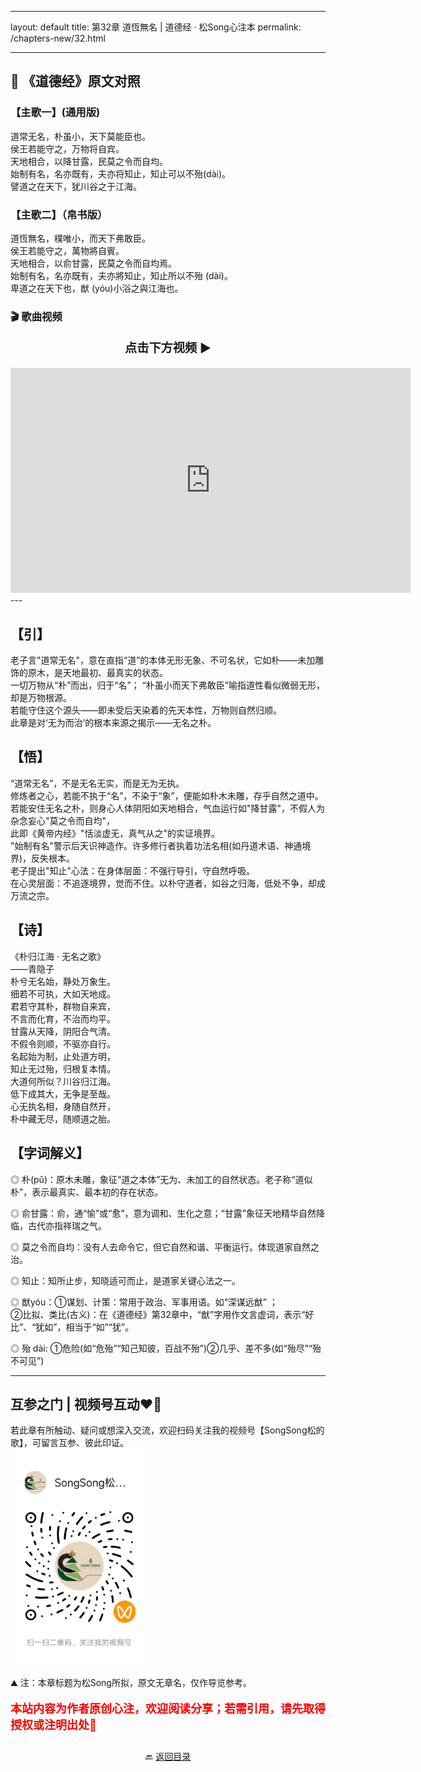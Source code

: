 ----
layout: default
title: 第32章  道恆無名 | 道德经 · 松Song心注本
permalink: /chapters-new/32.html

---


## 📜 《道德经》原文对照
### 【主歌一】(通用版) 
道常无名，朴虽小，天下莫能臣也。<br>
侯王若能守之，万物将自宾。<br>
天地相合，以降甘露，民莫之令而自均。<br>
始制有名，名亦既有，夫亦将知止，知止可以不殆(dài)。<br>
譬道之在天下，犹川谷之于江海。<br>

### 【主歌二】（帛书版）
道恆無名，樸唯小，而天下弗敢臣。<br>
侯王若能守之，萬物將自賓。<br>
天地相合，以俞甘露，民莫之令而自均焉。<br>
始制有名，名亦既有，夫亦將知止，知止所以不殆 (dài)。<br>
卑道之在天下也，猷 (yóu)小浴之與江海也。<br>

### 🎬 歌曲视频
<p style="text-align:center; font-size:1.2rem; font-weight:bold;">
  点击下方视频 ▶️
</p>

<iframe
  src="https://streamable.com/e/jc08ko"
  width="640"
  height="360"
  frameborder="0"
  allowfullscreen
  loading="lazy">
</iframe>
---

## 【引】
老子言"道常无名"，意在直指“道”的本体无形无象、不可名状，它如朴——未加雕饰的原木，是天地最初、最真实的状态。<br>
一切万物从“朴”而出，归于“名”； “朴虽小而天下弗敢臣”喻指道性看似微弱无形，却是万物根源。<br>
若能守住这个源头——即未受后天染着的先天本性，万物则自然归顺。<br>
此章是对‘无为而治’的根本来源之揭示——无名之朴。<br>

## 【悟】
“道常无名”，不是无名无实，而是无为无执。<br>
修炼者之心，若能不执于“名”，不染于“象”，便能如朴木未雕，存乎自然之道中。<br>
若能安住无名之朴，则身心人体阴阳如天地相合，气血运行如"降甘露"，不假人为杂念妄心"莫之令而自均"，<br>
此即《黄帝内经》"恬淡虚无，真气从之"的实证境界。<br>
"始制有名"警示后天识神造作。许多修行者执着功法名相(如丹道术语、神通境界)，反失根本。<br>
老子提出"知止"心法：在身体层面：不强行导引，守自然呼吸。<br>
在心灵层面：不追逐境界，觉而不住。以朴守道者，如谷之归海，低处不争，却成万流之宗。<br>

## 【诗】
《朴归江海 · 无名之歌》<br>
        ——青隐子 <br>
朴兮无名始，静处万象生。<br>
细若不可执，大如天地成。<br>
君若守其朴，群物自来宾，<br>
不言而化育，不治而均平。<br>
甘露从天降，阴阳合气清。<br>
不假令则顺，不驱亦自行。<br>
名起始为制，止处道方明，<br>
知止无过殆，归根复本情。<br>
大道何所似？川谷归江海。<br>
低下成其大，无争是至哉。<br>
心无执名相，身随自然开，<br>
朴中藏无尽，随顺道之胎。<br>

## 【字词解义】

◎ 朴(pǔ)：原木未雕，象征“道之本体”无为、未加工的自然状态。老子称“道似朴”，表示最真实、最本初的存在状态。<br>

◎ 俞甘露：俞，通“愉”或“愈”，意为调和、生化之意；“甘露”象征天地精华自然降临，古代亦指祥瑞之气。<br>

◎ 莫之令而自均：没有人去命令它，但它自然和谐、平衡运行。体现道家自然之治。<br>

◎ 知止：知所止步，知晓适可而止，是道家关键心法之一。<br>

◎ 猷yóu：①谋划、计策：常用于政治、军事用语。如“深谋远猷” ；<br>
   ②比拟、类比(古义)：在《道德经》第32章中，“猷”字用作文言虚词，表示“好比”、“犹如”，相当于“如”“犹”。<br>
   
◎ 殆 dài: ①危险(如“危殆”“知己知彼，百战不殆”)②几乎、差不多(如“殆尽”“殆不可见”)<br>

---
##  互参之门 | 视频号互动❤️🤝

若此章有所触动、疑问或想深入交流，欢迎扫码关注我的视频号【SongSong松的歌】，可留言互参、彼此印证。<br>
<img src="../img/qrcode_songsong.jpg" alt="扫码进入视频号" width="220">

⛰️ 注：本章标题为松Song所拟，原文无章名，仅作导览参考。<br>
<p style="color:red; font-size:18px; font-weight:bold;">
本站内容为作者原创心注，欢迎阅读分享；若需引用，请先取得授权或注明出处🙏
</p>

<p style="text-align:center; margin-top:2em;">
  🔙 <a href="{{ '/' | relative_url }}#catalog">返回目录</a>
</p>

